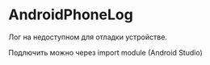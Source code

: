 # AndroidPhoneLog
Лог на недоступном для отладки устройстве.

Подлючить можно через import module (Android Studio)
